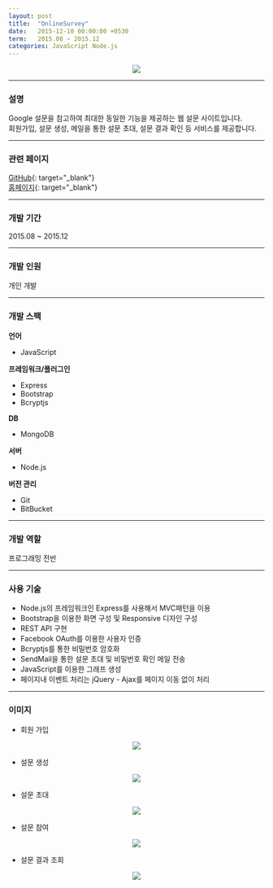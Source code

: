 ```yaml
---
layout: post
title:  "OnlineSurvey"
date:   2015-12-10 00:00:00 +0530
term:   2015.08 ~ 2015.12
categories: JavaScript Node.js
---
```

  

<center><a href="https://classrabbit.github.io/assets/image/project/onlinesurvey/logo.png" target="_blank"><img class="post-img" src="https://classrabbit.github.io/assets/image/project/onlinesurvey/logo.png"></a></center>
  

---
### 설명
Google 설문을 참고하여 최대한 동일한 기능을 제공하는 웹 설문 사이트입니다.  
회원가입, 설문 생성, 메일을 통한 설문 초대, 설문 결과 확인 등 서비스를 제공합니다.

---
### 관련 페이지
[GitHub][url-github]{: target="_blank"}  
[홈페이지][url-play]{: target="_blank"}  

---
### 개발 기간
2015.08 ~ 2015.12

---
### 개발 인원
개인 개발

---
### 개발 스팩
**언어**
* JavaScript

**프레임워크/플러그인**
* Express
* Bootstrap
* Bcryptjs

**DB**
* MongoDB

**서버**
* Node.js

**버전 관리**  
* Git
* BitBucket

---
### 개발 역할
프로그래밍 전반

---
### 사용 기술
* Node.js의 프레임워크인 Express를 사용해서 MVC패턴을 이용 
* Bootstrap을 이용한 화면 구성 및 Responsive 디자인 구성
* REST API 구현
* Facebook OAuth를 이용한 사용자 인증
* Bcryptjs를 통한 비밀번호 암호화
* SendMail을 통한 설문 초대 및 비밀번호 확인 메일 전송
* JavaScript를 이용한 그래프 생성
* 페이지내 이벤트 처리는 jQuery - Ajax를 페이지 이동 없이 처리


---
### 이미지

* 회원 가입
<center><a href="https://classrabbit.github.io/assets/image/project/onlinesurvey/signin.png" target="_blank"><img class="post-img" src="https://classrabbit.github.io/assets/image/project/onlinesurvey/signin.png"></a></center>

* 설문 생성
<center><a href="https://classrabbit.github.io/assets/image/project/onlinesurvey/create.png" target="_blank"><img class="post-img" src="https://classrabbit.github.io/assets/image/project/onlinesurvey/create.png"></a></center>

* 설문 초대
<center><a href="https://classrabbit.github.io/assets/image/project/onlinesurvey/invite.png" target="_blank"><img class="post-img" src="https://classrabbit.github.io/assets/image/project/onlinesurvey/invite.png"></a></center>

* 설문 참여
<center><a href="https://classrabbit.github.io/assets/image/project/onlinesurvey/survey.png" target="_blank"><img class="post-img" src="https://classrabbit.github.io/assets/image/project/onlinesurvey/survey.png"></a></center>

* 설문 결과 조회
<center><a href="https://classrabbit.github.io/assets/image/project/onlinesurvey/result.png" target="_blank"><img class="post-img" src="https://classrabbit.github.io/assets/image/project/onlinesurvey/result.png"></a></center>


[url-github]: https://github.com/ClassRabbit/OnlineSurvey
[url-play]: https://glacial-scrubland-6910.herokuapp.com/ 

